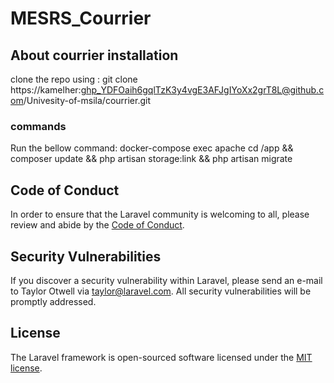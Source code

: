 # MESRS_Courrier
## About courrier installation 
clone the repo using : 
git clone https://kamelher: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@github.com/Univesity-of-msila/courrier.git
### commands
Run the bellow command:
docker-compose exec apache cd /app && composer update && php artisan storage:link && php artisan migrate

## Code of Conduct

In order to ensure that the Laravel community is welcoming to all, please review and abide by the [Code of Conduct](https://laravel.com/docs/contributions#code-of-conduct).

## Security Vulnerabilities

If you discover a security vulnerability within Laravel, please send an e-mail to Taylor Otwell via [taylor@laravel.com](mailto:taylor@laravel.com). All security vulnerabilities will be promptly addressed.

## License

The Laravel framework is open-sourced software licensed under the [MIT license](https://opensource.org/licenses/MIT).

